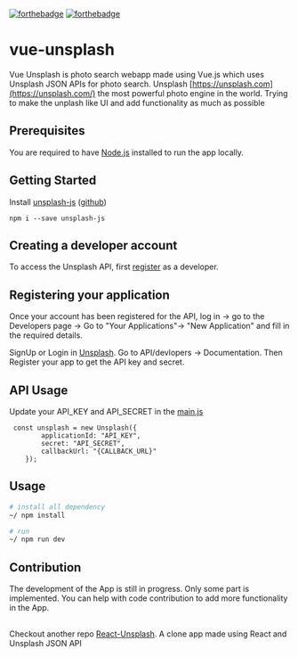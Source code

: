 [![forthebadge](https://forthebadge.com/images/badges/made-with-vue.svg)](https://forthebadge.com) [![forthebadge](https://forthebadge.com/images/badges/built-with-love.svg)](https://forthebadge.com)
# vue-unsplash

Vue Unsplash is photo search webapp made using Vue.js which uses Unsplash JSON APIs for photo search. Unsplash [https://unsplash.com](https://unsplash.com/) the most powerful photo engine in the world. Trying to make the unplash like UI  and add functionality as much as possible

## Prerequisites

You are required to have [Node.js](https://nodejs.org/) installed to run the app locally.

## Getting Started

Install [unsplash-js](https://github.com/unsplash/unsplash-js) ([github](https://github.com/unsplash/unsplash-js))

```
npm i --save unsplash-js
```
## Creating a developer account

To access the Unsplash API, first [register](https://unsplash.com/developers) as a developer.


## Registering your application

Once your account has been registered for the API, log in -> go to the Developers page -> Go to "Your Applications"->  "New Application" and fill in the required details.



SignUp or Login in [Unsplash](https://unsplash.com). Go to API/devlopers ->  Documentation. Then Register your app to get the API key and secret.

## API Usage

Update your API_KEY and API_SECRET in the [main.js](https://github.com/junipdewan/vue-unsplash/blob/master/src/main.js)

```
 const unsplash = new Unsplash({
        applicationId: "API_KEY",
        secret: "API_SECRET",
        callbackUrl: "{CALLBACK_URL}"
    });
```

## Usage

```sh
# install all dependency
~/ npm install

# run
~/ npm run dev 
```

## Contribution

The development of the App is still in progress. Only some part is implemented. You can help with 
code contribution to add more functionality in the App.

## 

Checkout another repo [React-Unsplash](https://github.com/junipdewan/react-unsplash). A clone app made using React and Unsplash JSON API
